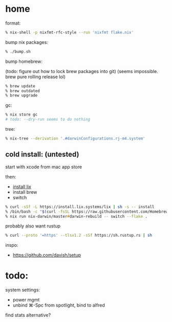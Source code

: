 # home

format:

```zsh
% nix-shell -p nixfmt-rfc-style --run 'nixfmt flake.nix'
```

bump nix packages:

```zsh
% ./bump.sh
```

bump homebrew:

(todo: figure out how to lock brew packages into git)
(seems impossible. brew pure rolling release lol)

```zsh
% brew update
% brew outdated
% brew upgrade
```

gc:

```zsh
% nix store gc
# todo: --dry-run seems to do nothing
```

tree:
```zsh
% nix-tree --derivation '.#darwinConfigurations.rj-m4.system'
```

## cold install: (untested)

start with xcode from mac app store

then:

- [install lix](https://lix.systems/install/#on-any-other-linuxmacos-system)
- install brew
- switch

```zsh
% curl -sSf -L https://install.lix.systems/lix | sh -s -- install
% /bin/bash -c "$(curl -fsSL https://raw.githubusercontent.com/Homebrew/install/HEAD/install.sh)"
% nix run nix-darwin/master#darwin-rebuild -- switch --flake .
```

probably also want rustup

```zsh
% curl --proto '=https' --tlsv1.2 -sSf https://sh.rustup.rs | sh
```


inspo:
- https://github.com/davish/setup

# todo:

system settings:
- power mgmt
- unbind ⌘-Spc from spotlight, bind to alfred

find stats alternative?
